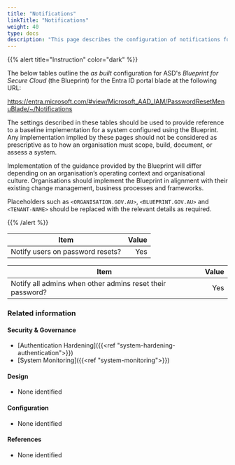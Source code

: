 ```yaml
---
title: "Notifications"
linkTitle: "Notifications"
weight: 40
type: docs
description: "This page describes the configuration of notifications for password resets within Microsoft Entra ID associated with systems built according to the guidance provided by ASD's Blueprint for Secure Cloud."
---
```


{{% alert title="Instruction" color="dark" %}}
 
The below tables outline the *as built* configuration for ASD's *Blueprint for Secure Cloud* (the Blueprint) for the Entra ID portal blade at the following URL:

https://entra.microsoft.com/#view/Microsoft_AAD_IAM/PasswordResetMenuBlade/~/Notifications
 
The settings described in these tables should be used to provide reference to a baseline implementation for a system configured using the Blueprint. Any implementation implied by these pages should not be considered as prescriptive as to how an organisation must scope, build, document, or assess a system.

Implementation of the guidance provided by the Blueprint will differ depending on an organisation’s operating context and organisational culture. Organisations should implement the Blueprint in alignment with their existing change management, business processes and frameworks.

Placeholders such as `<ORGANISATION.GOV.AU>`, `<BLUEPRINT.GOV.AU>` and `<TENANT-NAME>` should be replaced with the relevant details as required.
 
{{% /alert %}}

| Item                             | Value |
| -------------------------------- | ----: |
| Notify users on password resets? |   Yes |

| Item                                                      | Value |
| --------------------------------------------------------- | ----: |
| Notify all admins when other admins reset their password? |   Yes |


### Related information

#### Security & Governance

* [Authentication Hardening]({{<ref "system-hardening-authentication">}})
* [System Monitoring]({{<ref "system-monitoring">}})
  
#### Design

* None identified
  
#### Configuration

* None identified

#### References

* None identified

